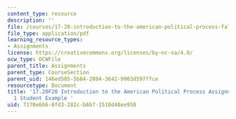 ```yaml
---
content_type: resource
description: ''
file: /courses/17-20-introduction-to-the-american-political-process-fall-2020/7170e6668fd3282cb6b71510d40ee958_MIT17_20F20_Paper1_Example.pdf
file_type: application/pdf
learning_resource_types:
- Assignments
license: https://creativecommons.org/licenses/by-nc-sa/4.0/
ocw_type: OCWFile
parent_title: Assignments
parent_type: CourseSection
parent_uid: 146ed505-5b84-2884-3642-9903d597ffce
resourcetype: Document
title: '17.20F20 Introduction to the American Political Process Assignments: Paper
  1 Student Example '
uid: 7170e666-8fd3-282c-b6b7-1510d40ee958
---
```

